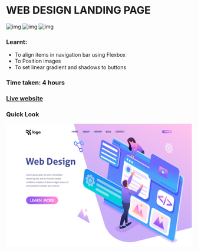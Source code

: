 # WEB DESIGN LANDING PAGE
![img](https://img.shields.io/badge/ineuron-FullStackJS-blue)
![img](https://img.shields.io/badge/HTML-5-brightgreen)
![img](https://img.shields.io/badge/CSS-3-brightgreen)

### Learnt:
- To align items in navigation bar using Flexbox
- To Position images 
- To set linear gradient and shadows to buttons

### Time taken: 4 hours

### [Live website]()

### Quick Look
![img](./QuickLook/8.png)